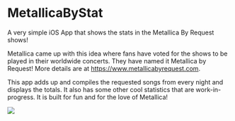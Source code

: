 # MetallicaByStat
A very simple iOS App that shows the stats in the Metallica By Request shows!

Metallica came up with this idea where fans have voted for the shows to be played in their worldwide concerts. They have named it Metallica by Request! More details are at https://www.metallicabyrequest.com.

This app adds up and compiles the requested songs from every night and displays the totals. It also has some other cool statistics that are work-in-progress. It is built for fun and for the love of Metallica!

![](https://media.giphy.com/media/1NXGr1QXJJ10pPYv2L/giphy.gif)



